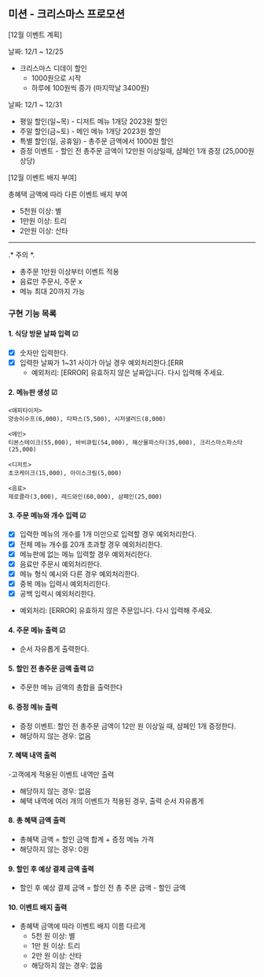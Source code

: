 ## 미션 - 크리스마스 프로모션

[12월 이벤트 계획]

날짜: 12/1 ~ 12/25
- 크리스마스 디데이 할인 
  - 1000원으로 시작
  - 하루에 100원씩 증가 (마지막날 3400원)

날짜: 12/1 ~ 12/31
- 평일 할인(일~목) - 디저트 메뉴 1개당 2023원 할인
- 주말 할인(금~토) - 메인 메뉴 1개당 2023원 할인
- 특별 할인(일, 공휴일) - 총주문 금액에서 1000원 할인
- 증정 이벤트 - 할인 전 총주문 금액이 12만원 이상일때, 샴페인 1개 증정 (25,000원 상당)

[12월 이벤트 배지 부여]

총혜택 금액에 따라 다른 이벤트 배지 부여
- 5천원 이상: 별
- 1만원 이상: 트리
- 2만원 이상: 산타

---
.* 주의 *.
- 총주문 1만원 이상부터 이벤트 적용
- 음료만 주문시, 주문 x
- 메뉴 최대 20까지 가능

### 구현 기능 목록

#### 1. 식당 방문 날짜 입력 ☑
  - [x] 숫자만 입력한다.
  - [x] 입력한 날짜가 1~31 사이가 아닐 경우 예외처리한다.[ERR
    - 예외처리: [ERROR] 유효하지 않은 날짜입니다. 다시 입력해 주세요.

#### 2. 메뉴판 생성 ☑
```
<애피타이저>
양송이수프(6,000), 타파스(5,500), 시저샐러드(8,000)

<메인>
티본스테이크(55,000), 바비큐립(54,000), 해산물파스타(35,000), 크리스마스파스타(25,000)

<디저트>
초코케이크(15,000), 아이스크림(5,000)

<음료>
제로콜라(3,000), 레드와인(60,000), 샴페인(25,000)
```
#### 3. 주문 메뉴와 개수 입력 ☑
  - [x] 입력한 메뉴의 개수를 1개 미만으로 입력할 경우 예외처리한다.
  - [x] 전체 메뉴 개수를 20개 초과할 경우 예외처리한다.
  - [x] 메뉴판에 없는 메뉴 입력할 경우 예외처리한다.
  - [x] 음료만 주문시 예외처리한다.
  - [x] 메뉴 형식 예시와 다른 경우 예외처리한다.
  - [x] 중복 메뉴 입력시 예외처리한다.
  - [x] 공백 입력시 예외처리한다.
  -  예외처리: [ERROR] 유효하지 않은 주문입니다. 다시 입력해 주세요.

#### 4. 주문 메뉴 출력 ☑
 - 순서 자유롭게 출력한다.

#### 5. 할인 전 총주문 금액 출력 ☑
- 주문한 메뉴 금액의 총합을 출력한다 

#### 6. 증정 메뉴 출력
- 증정 이벤트: 할인 전 총주문 금액이 12만 원 이상일 때, 샴페인 1개 증정한다.
- 해당하지 않는 경우: 없음

#### 7. 혜택 내역 출력
-고객에게 적용된 이벤트 내역만 출력
  - 해당하지 않는 경우: 없음
  - 혜택 내역에 여러 개의 이벤트가 적용된 경우, 출력 순서 자유롭게

#### 8. 총 혜택 금액 출력
- 총혜택 금액 = 할인 금액 합계 + 증정 메뉴 가격
- 해당하지 않는 경우: 0원

#### 9. 할인 후 예상 결제 금액 출력
- 할인 후 예상 결제 금액 = 할인 전 총 주문 금액 - 할인 금액

#### 10. 이벤트 배지 출력
- 총혜택 금액에 따라 이벤트 배지 이름 다르게
  - 5천 원 이상: 별
  - 1만 원 이상: 트리
  - 2만 원 이상: 산타
  - 해당하지 않는 경우: 없음
